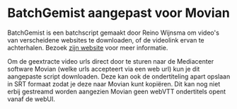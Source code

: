 # BatchGemist aangepast voor Movian
BatchGemist is een batchscript gemaakt door Reino Wijnsma om video's van verscheidene websites te downloaden, of de videolink ervan te achterhalen. 
Bezoek [zijn website](http://rwijnsma.home.xs4all.nl/uitzendinggemist/batchgemist.htm) voor meer informatie.

Om de geextracte video urls direct door te sturen naar de Mediacenter software Movian (welke urls accepteert via een web url) kun je dit aangepaste script downloaden. Deze kan ook de ondertiteling apart opslaan in SRT formaat zodat je deze naar Movian kunt kopiëren. Dit kan nog niet erbij gestreamd worden aangezien Movian geen webVTT ondertitels opent vanaf de webUI. 

